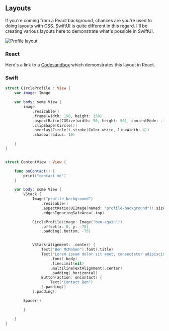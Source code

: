 ## Layouts

If you're coming from a React background, chances are you're used to doing layouts with CSS. SwiftUI is quite different in this regard. I'll be creating various layouts here to demonstrate what's possible in SwiftUI.

<img src="https://raw.githubusercontent.com/bmcmahen/react-meets-swiftui/master/Layouts/profile.png" max-width="300px" alt="Profile layout">

### React

Here's a link to a [Codesandbox](https://codesandbox.io/embed/serene-forest-1qfy1) which demonstrates this layout in React.

### Swift

```swift
struct CircleProfile : View {
    var image: Image

    var body: some View {
        image
            .resizable()
            .frame(width: 150, height: 150)
            .aspectRatio(CGSize(width: 50, height: 50), contentMode: .fill)
            .clipShape(Circle())
            .overlay(Circle().stroke(Color.white, lineWidth: 4))
            .shadow(radius: 10)

    }
}


struct ContentView : View {

    func onContact() {
        print("contact me")
    }

    var body: some View {
        VStack {
            Image("profile-background")
                .resizable()
                .aspectRatio(UIImage(named: "profile-background")!.size, contentMode: .fill)
                .edgesIgnoringSafeArea(.top)

            CircleProfile(image: Image("ben-again"))
                .offset(x: 0, y: -75)
                .padding(.bottom, -75)


            VStack(alignment: .center) {
                Text("Ben McMahen").font(.title)
                Text("Lorem ipsum dolor sit amet, consectetur adipiscing elit, sed do eiusmod tempor incididunt ut labore et dolore magna aliqua. Ut enim ad minim veniam, quis nostrud exercitation ullamco laboris nisi ut aliquip ex ea commodo consequat.")
                    .font(.body)
                    .lineLimit(nil)
                    .multilineTextAlignment(.center)
                    .padding(.horizontal)
                Button(action: onContact) {
                    Text("Contact Ben")
                }.padding()
            }.padding()

        Spacer()

        }

    }
}
```
